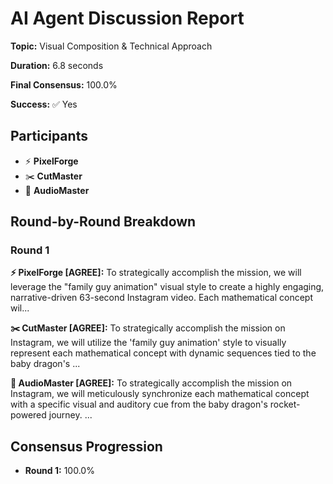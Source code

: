 # AI Agent Discussion Report

**Topic:** Visual Composition & Technical Approach

**Duration:** 6.8 seconds

**Final Consensus:** 100.0%

**Success:** ✅ Yes

## Participants

- ⚡ **PixelForge**
- ✂️ **CutMaster**
- 🎵 **AudioMaster**

## Round-by-Round Breakdown

### Round 1

**⚡ PixelForge [AGREE]:** To strategically accomplish the mission, we will leverage the "family guy animation" visual style to create a highly engaging, narrative-driven 63-second Instagram video. Each mathematical concept wil...

**✂️ CutMaster [AGREE]:** To strategically accomplish the mission on Instagram, we will utilize the 'family guy animation' style to visually represent each mathematical concept with dynamic sequences tied to the baby dragon's ...

**🎵 AudioMaster [AGREE]:** To strategically accomplish the mission on Instagram, we will meticulously synchronize each mathematical concept with a specific visual and auditory cue from the baby dragon's rocket-powered journey. ...

## Consensus Progression

- **Round 1:** 100.0%
